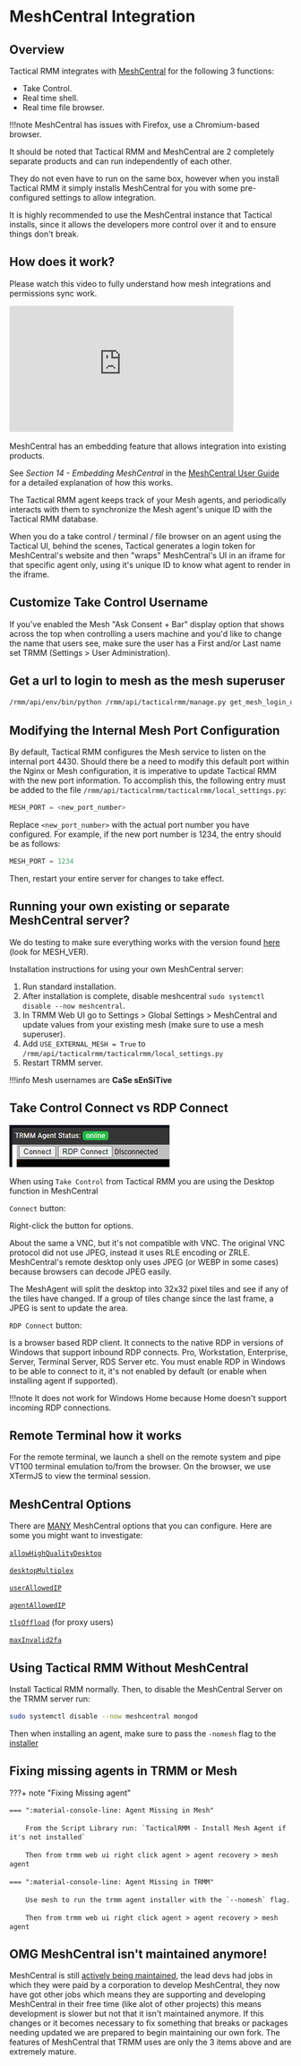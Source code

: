 # MeshCentral Integration

## Overview

Tactical RMM integrates with [MeshCentral](https://github.com/Ylianst/MeshCentral) for the following 3 functions:

- Take Control.
- Real time shell.
- Real time file browser.

!!!note
    MeshCentral has issues with Firefox, use a Chromium-based browser.

It should be noted that Tactical RMM and MeshCentral are 2 completely separate products and can run independently of each other.

They do not even have to run on the same box, however when you install Tactical RMM it simply installs MeshCentral for you with some pre-configured settings to allow integration.

It is highly recommended to use the MeshCentral instance that Tactical installs, since it allows the developers more control over it and to ensure things don't break.

## How does it work?

Please watch this video to fully understand how mesh integrations and permissions sync work.

<div class="video-wrapper">
  <iframe width="400" height="225" src="https://www.youtube.com/embed/HS03aIg5S5g" frameborder="0" allowfullscreen></iframe>
</div>

MeshCentral has an embedding feature that allows integration into existing products.

See *Section 14 - Embedding MeshCentral* in the [MeshCentral User Guide](https://ylianst.github.io/MeshCentral/meshcentral/#embedding-meshcentral) for a detailed explanation of how this works.

The Tactical RMM agent keeps track of your Mesh agents, and periodically interacts with them to synchronize the Mesh agent's unique ID with the Tactical RMM database.

When you do a take control / terminal / file browser on an agent using the Tactical UI, behind the scenes, Tactical generates a login token for MeshCentral's website and then "wraps" MeshCentral's UI in an iframe for that specific agent only, using it's unique ID to know what agent to render in the iframe.

## Customize Take Control Username

If you've enabled the Mesh "Ask Consent + Bar" display option that shows across the top when controlling a users machine and you'd like to change the name that users see, make sure the user has a First and/or Last name set TRMM (Settings > User Administration).

## Get a url to login to mesh as the mesh superuser
```bash
/rmm/api/env/bin/python /rmm/api/tacticalrmm/manage.py get_mesh_login_url
```
## Modifying the Internal Mesh Port Configuration

By default, Tactical RMM configures the Mesh service to listen on the internal port 4430. Should there be a need to modify this default port within the Nginx or Mesh configuration, it is imperative to update Tactical RMM with the new port information. To accomplish this, the following entry must be added to the file `/rmm/api/tacticalrmm/tacticalrmm/local_settings.py`:

```python
MESH_PORT = <new_port_number>
```

Replace `<new_port_number>` with the actual port number you have configured. For example, if the new port number is 1234, the entry should be as follows:

```python
MESH_PORT = 1234
```

Then, restart your entire server for changes to take effect.

## Running your own existing or separate MeshCentral server?

We do testing to make sure everything works with the version found [here](https://github.com/amidaware/tacticalrmm/blob/master/api/tacticalrmm/tacticalrmm/settings.py) (look for MESH_VER).

Installation instructions for using your own MeshCentral server:

1. Run standard installation.
2. After installation is complete, disable meshcentral `sudo systemctl disable --now meshcentral`.
3. In TRMM Web UI go to Settings > Global Settings > MeshCentral and update values from your existing mesh (make sure to use a mesh superuser).
4. Add `USE_EXTERNAL_MESH = True` to `/rmm/api/tacticalrmm/tacticalrmm/local_settings.py`
5. Restart TRMM server.

!!!info
    Mesh usernames are **CaSe sEnSiTive**

## Take Control Connect vs RDP Connect

![](images/2024-02-29-00-20-58.png)

When using `Take Control` from Tactical RMM you are using the Desktop function in MeshCentral

`Connect` button: 

Right-click the button for options.

About the same a VNC, but it's not compatible with VNC. The original VNC protocol did not use JPEG, instead it uses RLE encoding or ZRLE. MeshCentral's remote desktop only uses JPEG (or WEBP in some cases) because browsers can decode JPEG easily.

The MeshAgent will split the desktop into 32x32 pixel tiles and see if any of the tiles have changed. If a group of tiles change since the last frame, a JPEG is sent to update the area.

`RDP Connect` button: 

Is a browser based RDP client. It connects to the native RDP in versions of Windows that support inbound RDP connects. Pro, Workstation, Enterprise, Server, Terminal Server, RDS Server etc. You must enable RDP in Windows to be able to connect to it, it's not enabled by default (or enable when installing agent if supported).

!!!note
    It does not work for Windows Home because Home doesn't support incoming RDP connections.

## Remote Terminal how it works

For the remote terminal, we launch a shell on the remote system and pipe VT100 terminal emulation to/from the browser. On the browser, we use XTermJS to view the terminal session.

## MeshCentral Options

There are [MANY](https://github.com/Ylianst/MeshCentral/blob/master/meshcentral-config-schema.json) MeshCentral options that you can configure. Here are some you might want to investigate:

[`allowHighQualityDesktop`](https://github.com/Ylianst/MeshCentral/blob/d06ca601ffde4602f97147038616ed2331f01624/meshcentral-config-schema.json#L135)

[`desktopMultiplex`](https://github.com/Ylianst/MeshCentral/blob/d06ca601ffde4602f97147038616ed2331f01624/meshcentral-config-schema.json#L149)

[`userAllowedIP`](https://github.com/Ylianst/MeshCentral/blob/d06ca601ffde4602f97147038616ed2331f01624/meshcentral-config-schema.json#L151)

[`agentAllowedIP`](https://github.com/Ylianst/MeshCentral/blob/d06ca601ffde4602f97147038616ed2331f01624/meshcentral-config-schema.json#L153)

[`tlsOffload`](https://github.com/Ylianst/MeshCentral/blob/d06ca601ffde4602f97147038616ed2331f01624/meshcentral-config-schema.json#L170) (for proxy users)

[`maxInvalid2fa`](https://github.com/Ylianst/MeshCentral/blob/d06ca601ffde4602f97147038616ed2331f01624/meshcentral-config-schema.json#L260)

## Using Tactical RMM Without MeshCentral

Install Tactical RMM normally. Then, to disable the MeshCentral Server on the TRMM server run:

```bash
sudo systemctl disable --now meshcentral mongod
```

Then when installing an agent, make sure to pass the `-nomesh` flag to the [installer](install_agent.md#optional-installer-args)

## Fixing missing agents in TRMM or Mesh

???+ note "Fixing Missing agent"

    === ":material-console-line: Agent Missing in Mesh"

        From the Script Library run: `TacticalRMM - Install Mesh Agent if it's not installed`

        Then from trmm web ui right click agent > agent recovery > mesh agent

    === ":material-console-line: Agent Missing in TRMM"

        Use mesh to run the trmm agent installer with the `--nomesh` flag.
        
        Then from trmm web ui right click agent > agent recovery > mesh agent

## OMG MeshCentral isn't maintained anymore!

MeshCentral is still [actively being maintained](https://meshcentral2.blogspot.com/2023/10/meshcentral-windows-arm64-nodejs-v11.html), the lead devs had jobs in which they were paid by a corporation to develop MeshCentral, they now have got other jobs which means they are supporting and developing MeshCentral in their free time (like alot of other projects) this means development is slower but not that it isn't maintained anymore. If this changes or it becomes necessary to fix something that breaks or packages needing updated we are prepared to begin maintaining our own fork. The features of MeshCentral that TRMM uses are only the 3 items above and are extremely mature.

